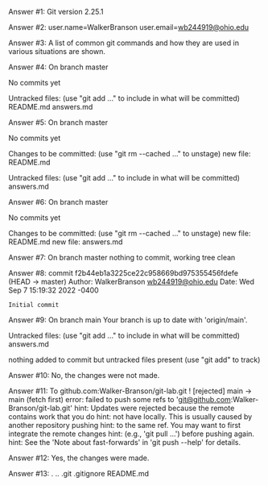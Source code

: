 Answer #1:
Git version 2.25.1

Answer #2:
user.name=WalkerBranson
user.email=wb244919@ohio.edu

Answer #3:
A list of common git commands and how they are used in various situations are shown.

Answer #4:
On branch master

No commits yet

Untracked files:
  (use "git add <file>..." to include in what will be committed)
        README.md
        answers.md

Answer #5:
On branch master

No commits yet

Changes to be committed:
  (use "git rm --cached <file>..." to unstage)
        new file:   README.md

Untracked files:
  (use "git add <file>..." to include in what will be committed)
        answers.md

Answer #6:
On branch master

No commits yet

Changes to be committed:
  (use "git rm --cached <file>..." to unstage)
        new file:   README.md
        new file:   answers.md

Answer #7:
On branch master
nothing to commit, working tree clean

Answer #8:
commit f2b44eb1a3225ce22c958669bd975355456fdefe (HEAD -> master)
Author: WalkerBranson <wb244919@ohio.edu>
Date:   Wed Sep 7 15:19:32 2022 -0400

    Initial commit

Answer #9:
On branch main
Your branch is up to date with 'origin/main'.

Untracked files:
  (use "git add <file>..." to include in what will be committed)
        answers.md

nothing added to commit but untracked files present (use "git add" to track)

Answer #10:
No, the changes were not made.

Answer #11:
To github.com:Walker-Branson/git-lab.git
 ! [rejected]        main -> main (fetch first)
error: failed to push some refs to 'git@github.com:Walker-Branson/git-lab.git'
hint: Updates were rejected because the remote contains work that you do
hint: not have locally. This is usually caused by another repository pushing
hint: to the same ref. You may want to first integrate the remote changes
hint: (e.g., 'git pull ...') before pushing again.
hint: See the 'Note about fast-forwards' in 'git push --help' for details.

Answer #12:
Yes, the changes were made.

Answer #13:
.  ..  .git  .gitignore  README.md

